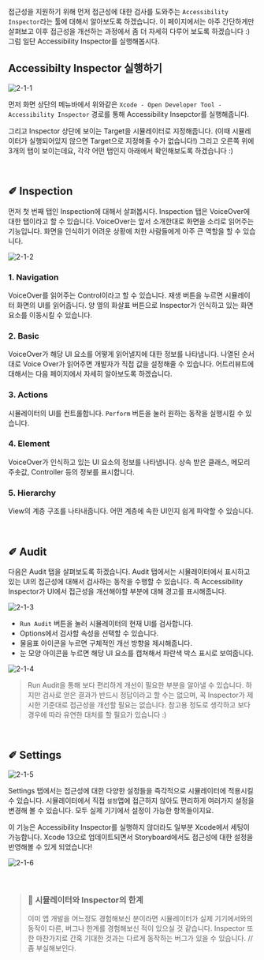 
접근성을 지원하기 위해 먼저 접근성에 대한 검사를 도와주는 `Accessibility Inspector`라는 툴에 대해서 알아보도록 하겠습니다. 이 페이지에서는 아주 간단하게만 살펴보고 이후 접근성을 개선하는 과정에서 좀 더 자세히 다루어 보도록 하겠습니다 :) 그럼 일단 Accessibility Inspector를 실행해봅시다. 

## Accessibilty Inspector 실행하기

![2-1-1](https://user-images.githubusercontent.com/73867548/138917941-d084fcb0-42ef-4e3a-8da8-4bce1a385b1b.jpg)

먼저 화면 상단의 메뉴바에서 위와같은 `Xcode - Open Developer Tool - Accessibility Inspector` 경로를 통해 Accessibility Insepctor를 실행해줍니다. <br>

그리고 Inspector 상단에 보이는 Target을 시뮬레이터로 지정해줍니다. (이때 시뮬레이터가 실행되어있지 않으면 Target으로 지정해줄 수가 없습니다!) 그리고 오른쪽 위에 3개의 탭이 보이는데요, 각각 어떤 탭인지 아래에서 확인해보도록 하겠습니다 :)

<br>

## ✐ Inspection
먼저 첫 번째 탭인 Inspection에 대해서 살펴봅시다. Inspection 탭은 VoiceOver에 대한 탭이라고 할 수 있습니다. VoiceOver는 앞서 소개한대로 화면을 소리로 읽어주는 기능입니다. 화면을 인식하기 어려운 상황에 처한 사람들에게 아주 큰 역할을 할 수 있습니다.

![2-1-2](https://user-images.githubusercontent.com/73867548/138919369-14848531-8d21-4f5a-a526-f46302429043.jpg)


### 1. Navigation
VoiceOver를 읽어주는 Control이라고 할 수 있습니다. 재생 버튼을 누르면 시뮬레이터 화면의 UI를 읽어줍니다. 양 옆의 화살표 버튼으로 Inspector가 인식하고 있는 화면 요소를 이동시킬 수 있습니다.

### 2. Basic
VoiceOver가 해당 UI 요소를 어떻게 읽어낼지에 대한 정보를 나타냅니다. 나열된 순서대로 Voice Over가 읽어주면 개발자가 직접 값을 설정해줄 수 있습니다. 어트리뷰트에 대해서는 다음 페이지에서 자세히 알아보도록 하겠습니다.

### 3. Actions
시뮬레이터의 UI를 컨트롤합니다. `Perform` 버튼을 눌러 원하는 동작을 실행시킬 수 있습니다.

### 4. Element
VoiceOver가 인식하고 있는 UI 요소의 정보를 나타냅니다. 상속 받은 클래스, 메모리 주솟값, Controller 등의 정보를 표시합니다.

### 5. Hierarchy
View의 계층 구조를 나타내줍니다. 어떤 계층에 속한 UI인지 쉽게 파악할 수 있습니다.

<br>

## ✐ Audit
다음은 Audit 탭을 살펴보도록 하겠습니다. Audit 탭에서는 시뮬레이터에서 표시하고 있는 UI의 접근성에 대해서 검사하는 동작을 수행할 수 있습니다. 즉 Accessibility Inspector가 UI에서 접근성을 개선해야할 부분에 대해 경고를 표시해줍니다. 

![2-1-3](https://user-images.githubusercontent.com/73867548/138921192-fa280e99-c527-4ff8-bcee-b97c9b826a57.jpg)

- `Run Audit` 버튼을 눌러 시뮬레이터의 현재 UI를 검사합니다.
- Options에서 검사할 속성을 선택할 수 있습니다.
- 물음표 아이콘을 누르면 구체적인 개선 방향을 제시해줍니다. 
- 눈 모양 아이콘을 누르면 해당 UI 요소를 캡쳐해서 파란색 박스 표시로 보여줍니다.

![2-1-4](https://user-images.githubusercontent.com/73867548/138921206-326d4e8a-0605-4f64-add6-4137d58593ea.jpg)

> Run Audit을 통해 보다 편리하게 개선이 필요한 부분을 알아낼 수 있습니다. 하지만 검사로 얻은 결과가 반드시 정답이라고 할 수는 없으며, 꼭 Inspector가 제시한 기준대로 접근성을 개선할 필요는 없습니다. 참고용 정도로 생각하고 보다 경우에 따라 유연한 대처를 할 필요가 있습니다 :)

<br>

## ✐ Settings

![2-1-5](https://user-images.githubusercontent.com/73867548/138921210-b177788c-b4aa-4751-8446-7076fb8ab00f.jpg)

Settings 탭에서는 접근성에 대한 다양한 설정들을 즉각적으로 시뮬레이터에 적용시킬 수 있습니다. 시뮬레이터에서 직접 `설정`앱에 접근하지 않아도 편리하게 여러가지 설정을 변경해 볼 수 있습니다. 모두 실제 기기에서 설정이 가능한 항목들이지요.

이 기능은 Accessibility Inspector를 실행하지 않더라도 일부분 Xcode에서 세팅이 가능합니다. Xcode 13으로 업데이트되면서 Storyboard에서도 접근성에 대한 설정을 반영해볼 수 있게 되었습니다!

![2-1-6](https://user-images.githubusercontent.com/73867548/138923010-82cf93e2-3b59-409c-850c-59a66337809c.jpg)

<br>

> ### 🤔 시뮬레이터와 Inspector의 한계
> 이미 앱 개발을 어느정도 경험해보신 분이라면 시뮬레이터가 실제 기기에서와의 동작이 다른, 버그나 한계를 경험해보신 적이 있으실 것 같습니다. Inspector 또한 마찬가지로 간혹 기대한 것과는 다르게 동작하는 버그가 있을 수 있습니다.
// 좀 부실해보인다.